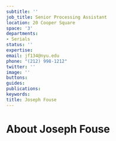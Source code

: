 ```yaml
---
subtitle: ''
job_title: Senior Processing Assistant
location: 20 Cooper Square
space: '3'
departments:
- Serials
status: ''
expertise: 
email: jf134@nyu.edu
phone: "(212) 998-1212"
twitter: ''
image: ''
buttons: 
guides: 
publications: 
keywords: 
title: Joseph Fouse
---
```


# About Joseph Fouse